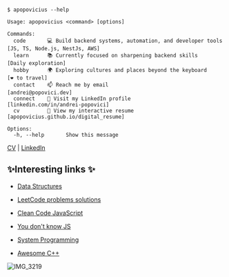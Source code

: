 <pre><code>
$ apopovicius --help

Usage: apopovicius &lt;command&gt; [options]

Commands:
  code       💻 Build backend systems, automation, and developer tools  [JS, TS, Node.js, NestJs, AWS]
  learn      📚 Currently focused on sharpening backend skills          [Daily exploration]
  hobby      🌍 Exploring cultures and places beyond the keyboard       [❤️ to travel]
  contact    📫 Reach me by email                                       [andrei@popovici.dev]
  connect    💼 Visit my LinkedIn profile                               [linkedin.com/in/andrei-popovici]
  cv         🧥 View my interactive resume                              [apopovicius.github.io/digital_resume]

Options:
  -h, --help       Show this message
</code></pre>

[CV](https://apopovicius.github.io/digital_resume/) | <a href="https://www.linkedin.com/in/andrei-popovici/" target="_blank" rel="noopener noreferrer">
  LinkedIn
</a>


<!---
apopovicius/apopovicius is a ✨ special ✨ repository because its `README.md` (this file) appears on your GitHub profile.
You can click the Preview link to take a look at your changes.
--->

## ✨Interesting links ✨

* [Data Structures](https://github.com/apopovicius/Data_Structure_and_Algorithms_Library)

* [LeetCode problems solutions](https://github.com/apopovicius/LeetCode_problems_solution)

* [Clean Code JavaScript](https://github.com/apopovicius/clean-code-javascript)

* [You don't know JS](https://github.com/getify/You-Dont-Know-JS)

* [System Programming](https://github.com/angrave/SystemProgramming/wiki)

* [Awesome C++](https://github.com/fffaraz/awesome-cpp)

![IMG_3219](https://user-images.githubusercontent.com/27801577/171295756-aa3044d4-ff8a-4588-b0e8-7cac02c12546.JPEG)
